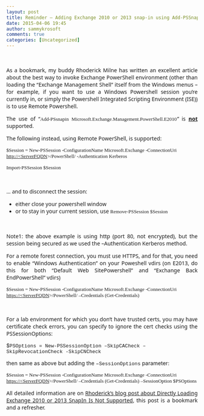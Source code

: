 ```yaml
---
layout: post
title: Reminder – Adding Exchange 2010 or 2013 snap-in using Add-PSSnapin not supported – Better use Remote Powershell (From RMilne)
date: 2015-04-06 19:45
author: sammykrosoft
comments: true
categories: [Uncategorized]
---
```

<p align="justify"><font face="Segoe UI">&nbsp;</font><font face="Segoe UI"></font><p align="justify"><font face="Segoe UI">As a bookmark, my buddy </font><a ="http://blogs.technet.com"><font face="Segoe UI">Rhoderick Milne</font></a><strong></strong><font face="Segoe UI"> has written an excellent article about the best way to invoke Exchange PowerShell environment (other than loading the &ldquo;Exchange Management Shell&rdquo; itself from the Windows menus &ndash; for example, if you want to use a Windows Powershell session you&rsquo;re currently in, or simply the Powershell Integrated Scripting Environment (ISE)) is to use Remote Powershell.</font></p><font face="Segoe UI"></font><p align="justify"><font face="Segoe UI">The use of &ldquo;<font size="2" face="lucida console">Add-PSsnapin Microsoft.Exchange.Management.PowerShell.E2010</font><em>&rdquo;</em> is <strong><u>not</u> </strong>supported.</font></p><font face="Segoe UI"></font><p align="justify"><font face="Segoe UI">The following instead, using Remote PowerShell, is supported:</font></p><p align="justify"><font face="Segoe UI"></font></p><font face="Segoe UI"></font><p align="left"><font size="2" face="Lucida console">$Session = New-PSSession -ConfigurationName Microsoft.Exchange -ConnectionUri </font><a href="http://%3cserverfqdn/"><font size="2" face="Lucida console">http://&lt;ServerFQDN</font></a><font size="2" face="Lucida console">&gt;/PowerShell/ -Authentication Kerberos</font></p><p align="justify"><font size="2" face="Lucida console"></font></p><font size="2" face="Lucida console"></font><p align="justify"><font size="2" face="Lucida console">Import-PSSession $Session</font></p><font face="Segoe UI"></font><p align="justify">&nbsp;</p><p align="justify"><font face="Segoe UI">&hellip; and to disconnect the session:</font></p><font face="Segoe UI"></font><ul>   <li>     <div align="justify"><font face="Segoe UI">either close your powershell window </font></div>   </li>    <li>     <div align="justify"><font face="Segoe UI">or to stay in your current session, use </font><font size="2" face="Lucida console">Remove-PSSession $Session</font></div>   </li> </ul><font face="Segoe UI"></font><p align="justify"><font face="Segoe UI">&nbsp;</font></p><p align="justify"><font face="Segoe UI">Note1: the above example is using http (port 80, not encrypted), but the session being secured as we used the &ndash;Authentication Kerberos method.</font></p><p align="justify"><font face="Segoe UI">For a remote forest connection, you must use HTTPS, and for that, you need to enable &ldquo;Windows Authentication&rdquo; on your Poweshell vdirs (on E2013, do this for both &ldquo;Default Web SitePowershell&rdquo; and &ldquo;Exchange Back EndPowerShell&rdquo; vdirs) </font></p><p align="left"><font size="2" face="Lucida console">$Session = New-PSSession -ConfigurationName Microsoft.Exchange -ConnectionUri </font><a href="https://&lt;ServerFQDN"><font size="2" face="Lucida console">https://&lt;ServerFQDN</font></a><font size="2" face="Lucida console">&gt;/PowerShell/ &ndash;Credentials (Get-Credentials)</font></p><p align="justify"><font face="Segoe UI"></font>&nbsp;</p><p align="justify"><font face="Segoe UI">For a lab environment for which you don&rsquo;t have trusted certs, you may have certificate check errors, you can specify to ignore the cert checks using the PSSessionOptions:</font></p><p><font size="2">$<font face="Courier new">PSOptions = New-PSSessionOption &ndash;SkipCACheck &ndash;SkipRevocationCheck -SkipCNCheck</font></font></p><p>then same as above but adding the <font face="Courier New">&ndash;<font size="2">SessionOptions</font></font> parameter:</p><p align="left"><font size="2" face="Lucida Console">$Session = New-PSSession -ConfigurationName Microsoft.Exchange -ConnectionUri </font><a href="https://%3cserverfqdn/"><font size="2" face="Lucida Console">https://&lt;ServerFQDN</font></a><font size="2" face="Lucida Console">&gt;/PowerShell/ &ndash;Credentials (Get-Credentials) &ndash;SessionOption $PSOptions</font></p><p align="justify"><font size="2" face="Lucida Console"></font></p><font face="Segoe UI"></font><p align="justify"><font face="Segoe UI">All detailed information are on </font><a href="http://blogs.technet.com/b/rmilne/archive/2015/01/28/directly-loading-exchange-2010-or-2013-snapin-is-not-supported.aspx"><font face="Segoe UI">Rhoderick&rsquo;s blog post about Directly Loading Exchange 2010 or 2013 SnapIn Is Not Supported</font></a><font face="Segoe UI">, this post is a bookmark and a refresher.</font></p></p> 
